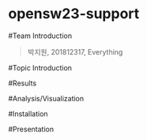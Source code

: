 # opensw23-support

#Team Introduction
  
  > 박지원, 201812317, Everything
  
#Topic Introduction
  
  
  
#Results

  
  
#Analysis/Visualization

  

#Installation

  

#Presentation

  
  
